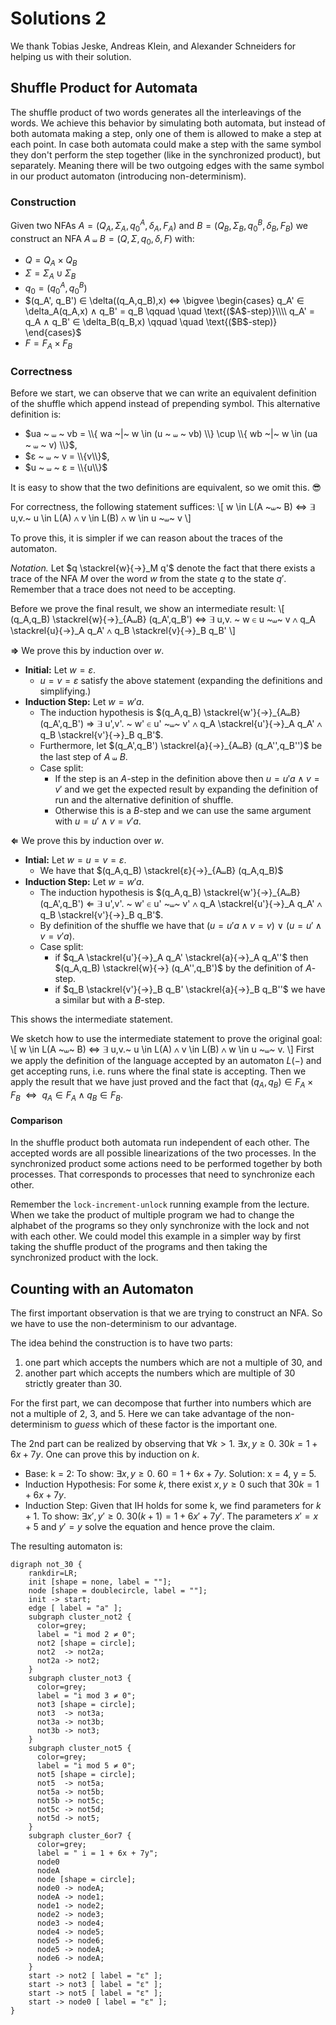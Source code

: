 # Solutions 2

We thank Tobias Jeske, Andreas Klein, and Alexander Schneiders for helping us with their solution.

## Shuffle Product for Automata

The shuffle product of two words generates all the interleavings of the words.
We achieve this behavior by simulating both automata, but instead of both automata making a step, only one of them is allowed to make a step at each point.
In case both automata could make a step with the same symbol they don't perform the step together (like in the synchronized product), but separately.
Meaning there will be two outgoing edges with the same symbol in our product automaton (introducing non-determinism). 

### Construction

Given two NFAs
$A = (Q_A, \Sigma_A, q_0^A, \delta_A, F_A)$ and
$B = (Q_B, \Sigma_B, q_0^B, \delta_B, F_B)$ we construct an NFA
$A ~⧢~ B = (Q, \Sigma, q_0, \delta, F)$ with:

* $Q = Q_A \times Q_B$
* $\Sigma = \Sigma_A \cup \Sigma_B$
* $q_0 = (q_0^A, q_0^B)$
* $(q_A', q_B') ∈ \delta((q_A,q_B),x) ⇔ \bigvee
        \begin{cases}
            q_A' ∈ \delta_A(q_A,x) ∧ q_B' = q_B \qquad \quad \text{($A$-step)}\\\\
            q_A' = q_A ∧ q_B' ∈ \delta_B(q_B,x) \qquad \quad \text{($B$-step)}
        \end{cases}$
* $F = F_A \times F_B$

### Correctness

Before we start, we can observe that we can write an equivalent definition of the shuffle which append instead of prepending symbol.
This alternative definition is:
* $ua ~ ⧢ ~ vb = \\{ wa ~|~ w \in (u ~ ⧢ ~ vb) \\} \cup \\{ wb ~|~ w \in (ua ~ ⧢ ~ v) \\}$,
* $ε ~ ⧢ ~ v = \\{v\\}$,
* $u ~ ⧢ ~ ε = \\{u\\}$

It is easy to show that the two definitions are equivalent, so we omit this. 😎

For correctness, the following statement suffices:
\\[ w \in L(A ~⧢~ B) ⇔ ∃ u,v.~ u \in L(A) ∧ v \in L(B) ∧ w \in u ~⧢~ v \\]

To prove this, it is simpler if we can reason about the traces of the automaton.

_Notation._
Let $q \stackrel{w}{→}_M q'$ denote the fact that there exists a trace of the NFA $M$ over the word $w$ from the state $q$ to the state $q'$.
Remember that a trace does not need to be accepting.

Before we prove the final result, we show an intermediate result:
\\[ (q_A,q_B) \stackrel{w}{→}_{A⧢B} (q_A',q_B') ⇔ ∃ u,v. ~ w ∈ u ~⧢~ v ∧ q_A \stackrel{u}{→}_A q_A' ∧ q_B \stackrel{v}{→}_B q_B' \\]

__$\Rightarrow$__ We prove this by induction over $w$.
* **Initial:**
  Let $w = ε$.
  - $u=v=ε$ satisfy the above statement (expanding the definitions and simplifying.)
* **Induction Step:**
  Let $w = w'a$.
  - The induction hypothesis is $(q_A,q_B) \stackrel{w'}{→}_{A⧢B} (q_A',q_B') ⇒ ∃ u',v'. ~ w' ∈ u' ~⧢~ v' ∧ q_A \stackrel{u'}{→}_A q_A' ∧ q_B \stackrel{v'}{→}_B q_B'$.
  - Furthermore, let $(q_A',q_B') \stackrel{a}{→}_{A⧢B} (q_A'',q_B'')$ be the last step of $A ~⧢~ B$.
  - Case split:
    + If the step is an $A$-step in the definition above then $u = u'a ∧ v = v'$ and we get the expected result by expanding the definition of run and the alternative definition of shuffle.
    + Otherwise this is a $B$-step and we can use the same argument with $u = u' ∧ v = v'a$.

__$\Leftarrow$__ We prove this by induction over $w$.

* **Intial:**
  Let $w = u = v = ε$.
  - We have that $(q_A,q_B) \stackrel{ε}{→}_{A⧢B} (q_A,q_B)$
* **Induction Step:**
  Let $w = w'a$.
  - The induction hypothesis is $(q_A,q_B) \stackrel{w'}{→}_{A⧢B} (q_A',q_B') ⇐ ∃ u',v'. ~ w' ∈ u' ~⧢~ v' ∧ q_A \stackrel{u'}{→}_A q_A' ∧ q_B \stackrel{v'}{→}_B q_B'$.
  - By definition of the shuffle we have that $(u = u'a ∧ v = v) ~∨~ (u = u' ∧ v = v'a)$.
  - Case split:
    + if $q_A \stackrel{u'}{→}_A q_A' \stackrel{a}{→}_A q_A''$ then
    $(q_A,q_B) \stackrel{w}{→} (q_A'',q_B')$ by the definition of $A$-step.
    + if $q_B \stackrel{v'}{→}_B q_B' \stackrel{a}{→}_B q_B''$ we have a similar but with a $B$-step.

This shows the intermediate statement.

We sketch how to use the intermediate statement to prove the original goal: 
\\[ w \in L(A ~⧢~ B) ⇔ ∃ u,v.~ u \in L(A) ∧ v \in L(B) ∧ w \in u ~⧢~ v. \\]
First we apply the definition of the language accepted by an automaton $L(-)$ and get accepting runs, i.e. runs where the final state is accepting. 
Then we apply the result that we have just proved and the fact that $(q_A,q_B) ∈ F_A × F_B ~~ ⇔ ~~ q_A ∈ F_A ∧ q_B ∈ F_B$.


#### Comparison

In the shuffle product both automata run independent of each other.
The accepted words are all possible linearizations of the two processes.
In the synchronized product some actions need to be performed together by both processes.
That corresponds to processes that need to synchronize each other.

Remember the `lock-increment-unlock` running example from the lecture.
When we take the product of multiple program we had to change the alphabet of the programs so they only synchronize with the lock and not with each other.
We could model this example in a simpler way by first taking the shuffle product of the programs and then taking the synchronized product with the lock.


## Counting with an Automaton

The first important observation is that we are trying to construct an NFA.
So we have to use the non-determinism to our advantage.

The idea behind the construction is to have two parts:
1. one part which accepts the numbers which are not a multiple of 30, and
2. another part which accepts the numbers which are multiple of 30 strictly greater than 30.

For the first part, we can decompose that further into numbers which are not a multiple of 2, 3, and 5.
Here we can take advantage of the non-determinism to _guess_ which of these factor is the important one.

The 2nd part can be realized by observing that $∀ k > 1.~ ∃ x, y ≥ 0. ~ 30k = 1 + 6x + 7y$. 
One can prove this by induction on $k$. 
* Base: k = 2: 
	To show: $∃ x, y ≥ 0. ~ 60 = 1 + 6x + 7y$. 
	Solution: x = 4, y = 5.
* Induction Hypothesis: For some $k$, there exist $x, y ≥ 0$ such that $30k = 1 + 6x + 7y$. 
* Induction Step: 
	Given that IH holds for some k, we find parameters for $k+1$.
	To show: $∃ x', y' ≥ 0. ~ 30(k+1) = 1 + 6x' + 7y'$. 
	The parameters $x' = x + 5$ and $y' = y$ solve the equation and hence prove the claim.



The resulting automaton is:
```graphviz
digraph not_30 {
    rankdir=LR;
    init [shape = none, label = ""];
    node [shape = doublecircle, label = ""];
    init -> start;
    edge [ label = "a" ];
    subgraph cluster_not2 {
      color=grey;
      label = "i mod 2 ≠ 0";
      not2 [shape = circle];
      not2  -> not2a;
      not2a -> not2;
    }
    subgraph cluster_not3 {
      color=grey;
      label = "i mod 3 ≠ 0";
      not3 [shape = circle];
      not3  -> not3a;
      not3a -> not3b;
      not3b -> not3;
    }
    subgraph cluster_not5 {
      color=grey;
      label = "i mod 5 ≠ 0";
      not5 [shape = circle];
      not5  -> not5a;
      not5a -> not5b;
      not5b -> not5c;
      not5c -> not5d;
      not5d -> not5;
    }
    subgraph cluster_6or7 {
      color=grey;
      label = " i = 1 + 6x + 7y";
      node0
      nodeA
      node [shape = circle];
      node0 -> nodeA;
      nodeA -> node1;
      node1 -> node2;
      node2 -> node3;
      node3 -> node4;
      node4 -> node5;
      node5 -> node6;
      node5 -> nodeA;
      node6 -> nodeA;
    }
    start -> not2 [ label = "ε" ];
    start -> not3 [ label = "ε" ];
    start -> not5 [ label = "ε" ];
    start -> node0 [ label = "ε" ];
}
```
